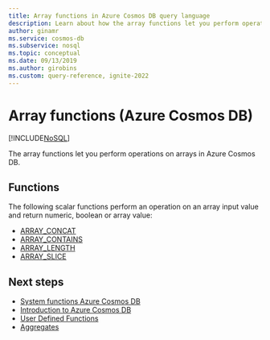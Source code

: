 ```yaml
---
title: Array functions in Azure Cosmos DB query language
description: Learn about how the array functions let you perform operations on arrays in Azure Cosmos DB
author: ginamr
ms.service: cosmos-db
ms.subservice: nosql
ms.topic: conceptual
ms.date: 09/13/2019
ms.author: girobins
ms.custom: query-reference, ignite-2022
---
```

# Array functions (Azure Cosmos DB)
[!INCLUDE[NoSQL](../../includes/appliesto-nosql.md)]

The array functions let you perform operations on arrays in Azure Cosmos DB.

## Functions

The following scalar functions perform an operation on an array input value and return numeric, boolean or array value:

* [ARRAY_CONCAT](array-concat.md)
* [ARRAY_CONTAINS](array-contains.md)
* [ARRAY_LENGTH](array-length.md)
* [ARRAY_SLICE](array-slice.md)


  
  

## Next steps

- [System functions Azure Cosmos DB](system-functions.yml)
- [Introduction to Azure Cosmos DB](../../introduction.md)
- [User Defined Functions](udfs.md)
- [Aggregates](aggregate-functions.md)
